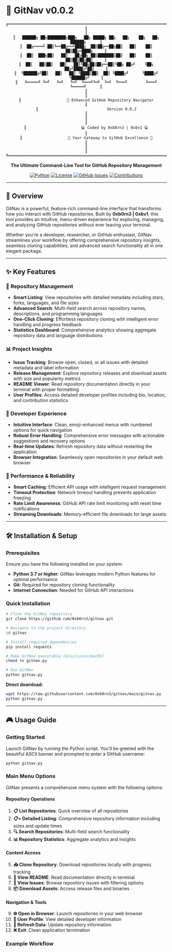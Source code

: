 # 🚀 GitNav v0.0.2

<div align="center">

```
╔══════════════════════════════════════════════════════════════════════════════╗
║                                                                              ║
║   ██████╗ ██╗████████╗███╗   ██╗ █████╗ ██╗   ██╗    ██╗   ██╗ ██████╗      ║
║  ██╔════╝ ██║╚══██╔══╝████╗  ██║██╔══██╗██║   ██║    ██║   ██║██╔═████╗     ║
║  ██║  ███╗██║   ██║   ██╔██╗ ██║███████║██║   ██║    ██║   ██║██║██╔██║     ║
║  ██║   ██║██║   ██║   ██║╚██╗██║██╔══██║╚██╗ ██╔╝    ╚██╗ ██╔╝████╔╝██║     ║
║  ╚██████╔╝██║   ██║   ██║ ╚████║██║  ██║ ╚████╔╝      ╚████╔╝ ╚██████╔╝     ║
║   ╚═════╝ ╚═╝   ╚═╝   ╚═╝  ╚═══╝╚═╝  ╚═╝  ╚═══╝        ╚═══╝   ╚═════╝      ║
║                                                                              ║
║                    🚀 Enhanced GitHub Repository Navigator                   ║
║                              Version 0.0.2                                   ║
║                                                                              ║
║                        💻 Coded by 0xb0rn3 | 0xbv1 💻                        ║
║                    🌟 Your Gateway to GitHub Excellence 🌟                   ║
║                                                                              ║
╚══════════════════════════════════════════════════════════════════════════════╝
```

**The Ultimate Command-Line Tool for GitHub Repository Management**

[![Python](https://img.shields.io/badge/Python-3.7+-blue.svg)](https://python.org)
[![License](https://img.shields.io/badge/License-MIT-green.svg)](LICENSE)
[![GitHub Issues](https://img.shields.io/badge/Issues-Welcome-red.svg)](https://github.com/0xb0rn3/gitnav/issues)
[![Contributions](https://img.shields.io/badge/Contributions-Welcome-brightgreen.svg)](CONTRIBUTING.md)

</div>

---

## 🌟 Overview

GitNav is a powerful, feature-rich command-line interface that transforms how you interact with GitHub repositories. Built by **0xb0rn3 | 0xbv1**, this tool provides an intuitive, menu-driven experience for exploring, managing, and analyzing GitHub repositories without ever leaving your terminal.

Whether you're a developer, researcher, or GitHub enthusiast, GitNav streamlines your workflow by offering comprehensive repository insights, seamless cloning capabilities, and advanced search functionality all in one elegant package.

---

## ✨ Key Features

### 🎯 **Repository Management**
- **Smart Listing**: View repositories with detailed metadata including stars, forks, languages, and file sizes
- **Advanced Search**: Multi-field search across repository names, descriptions, and programming languages
- **One-Click Cloning**: Effortless repository cloning with intelligent error handling and progress feedback
- **Statistics Dashboard**: Comprehensive analytics showing aggregate repository data and language distributions

### 📊 **Project Insights**
- **Issue Tracking**: Browse open, closed, or all issues with detailed metadata and label information
- **Release Management**: Explore repository releases and download assets with size and popularity metrics
- **README Viewer**: Read repository documentation directly in your terminal with proper formatting
- **User Profiles**: Access detailed developer profiles including bio, location, and contribution statistics

### 🔧 **Developer Experience**
- **Intuitive Interface**: Clean, emoji-enhanced menus with numbered options for quick navigation
- **Robust Error Handling**: Comprehensive error messages with actionable suggestions and recovery options
- **Real-time Updates**: Refresh repository data without restarting the application
- **Browser Integration**: Seamlessly open repositories in your default web browser

### 🚀 **Performance & Reliability**
- **Smart Caching**: Efficient API usage with intelligent request management
- **Timeout Protection**: Network timeout handling prevents application freezing
- **Rate Limit Awareness**: GitHub API rate limit monitoring with reset time notifications
- **Streaming Downloads**: Memory-efficient file downloads for large assets

---

## 🛠️ Installation & Setup

### Prerequisites

Ensure you have the following installed on your system:

- **Python 3.7 or higher**: GitNav leverages modern Python features for optimal performance
- **Git**: Required for repository cloning functionality
- **Internet Connection**: Needed for GitHub API interactions

### Quick Installation

```bash
# Clone the GitNav repository
git clone https://github.com/0xb0rn3/gitnav.git

# Navigate to the project directory
cd gitnav

# Install required dependencies
pip install requests

# Make GitNav executable (Unix/Linux/macOS)
chmod +x gitnav.py

# Run GitNav
python gitnav.py
```

**Direct download:**
```bash
wget https://raw.githubusercontent.com/0xb0rn3/gitnav/main/gitnav.py
python gitnav.py
```

---

## 🎮 Usage Guide

### Getting Started

Launch GitNav by running the Python script. You'll be greeted with the beautiful ASCII banner and prompted to enter a GitHub username:

```bash
python gitnav.py
```

### Main Menu Options

GitNav presents a comprehensive menu system with the following options:

#### **Repository Operations**
1. **📋 List Repositories**: Quick overview of all repositories
2. **📋+ Detailed Listing**: Comprehensive repository information including sizes and update times
3. **🔍 Search Repositories**: Multi-field search functionality
4. **📊 Repository Statistics**: Aggregate analytics and insights

#### **Content Access**
5. **📥 Clone Repository**: Download repositories locally with progress tracking
6. **📖 View README**: Read documentation directly in terminal
7. **🐛 View Issues**: Browse repository issues with filtering options
8. **📦 Download Assets**: Access release files and binaries

#### **Navigation & Tools**
9. **🌐 Open in Browser**: Launch repositories in your web browser
10. **👤 User Profile**: View detailed developer information
11. **🔄 Refresh Data**: Update repository information
12. **❌ Exit**: Clean application termination

### Example Workflow

